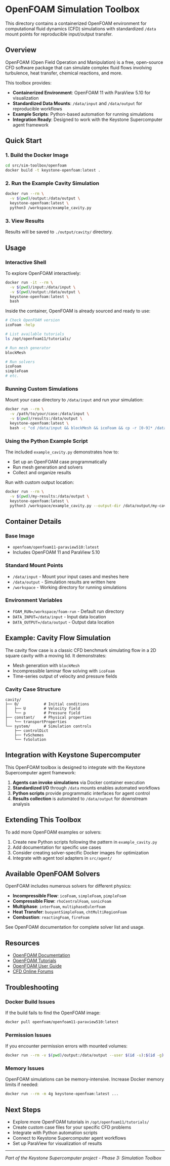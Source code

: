 # OpenFOAM Simulation Toolbox

This directory contains a containerized OpenFOAM environment for computational fluid dynamics (CFD) simulations with standardized `/data` mount points for reproducible input/output transfer.

## Overview

OpenFOAM (Open Field Operation and Manipulation) is a free, open-source CFD software package that can simulate complex fluid flows involving turbulence, heat transfer, chemical reactions, and more.

This toolbox provides:
- **Containerized Environment**: OpenFOAM 11 with ParaView 5.10 for visualization
- **Standardized Data Mounts**: `/data/input` and `/data/output` for reproducible workflows
- **Example Scripts**: Python-based automation for running simulations
- **Integration Ready**: Designed to work with the Keystone Supercomputer agent framework

## Quick Start

### 1. Build the Docker Image

```bash
cd src/sim-toolbox/openfoam
docker build -t keystone-openfoam:latest .
```

### 2. Run the Example Cavity Simulation

```bash
docker run --rm \
  -v $(pwd)/output:/data/output \
  keystone-openfoam:latest \
  python3 /workspace/example_cavity.py
```

### 3. View Results

Results will be saved to `./output/cavity/` directory.

## Usage

### Interactive Shell

To explore OpenFOAM interactively:

```bash
docker run -it --rm \
  -v $(pwd)/input:/data/input \
  -v $(pwd)/output:/data/output \
  keystone-openfoam:latest \
  bash
```

Inside the container, OpenFOAM is already sourced and ready to use:

```bash
# Check OpenFOAM version
icoFoam -help

# List available tutorials
ls /opt/openfoam11/tutorials/

# Run mesh generator
blockMesh

# Run solvers
icoFoam
simpleFoam
# etc.
```

### Running Custom Simulations

Mount your case directory to `/data/input` and run your simulation:

```bash
docker run --rm \
  -v /path/to/your/case:/data/input \
  -v $(pwd)/results:/data/output \
  keystone-openfoam:latest \
  bash -c "cd /data/input && blockMesh && icoFoam && cp -r [0-9]* /data/output/"
```

### Using the Python Example Script

The included `example_cavity.py` demonstrates how to:
- Set up an OpenFOAM case programmatically
- Run mesh generation and solvers
- Collect and organize results

Run with custom output location:

```bash
docker run --rm \
  -v $(pwd)/my-results:/data/output \
  keystone-openfoam:latest \
  python3 /workspace/example_cavity.py --output-dir /data/output/my-cavity
```

## Container Details

### Base Image
- `openfoam/openfoam11-paraview510:latest`
- Includes OpenFOAM 11 and ParaView 5.10

### Standard Mount Points
- `/data/input` - Mount your input cases and meshes here
- `/data/output` - Simulation results are written here
- `/workspace` - Working directory for running simulations

### Environment Variables
- `FOAM_RUN=/workspace/foam-run` - Default run directory
- `DATA_INPUT=/data/input` - Input data location
- `DATA_OUTPUT=/data/output` - Output data location

## Example: Cavity Flow Simulation

The cavity flow case is a classic CFD benchmark simulating flow in a 2D square cavity with a moving lid. It demonstrates:
- Mesh generation with `blockMesh`
- Incompressible laminar flow solving with `icoFoam`
- Time-series output of velocity and pressure fields

### Cavity Case Structure

```
cavity/
├── 0/           # Initial conditions
│   ├── U        # Velocity field
│   └── p        # Pressure field
├── constant/    # Physical properties
│   └── transportProperties
└── system/      # Simulation controls
    ├── controlDict
    ├── fvSchemes
    └── fvSolution
```

## Integration with Keystone Supercomputer

This OpenFOAM toolbox is designed to integrate with the Keystone Supercomputer agent framework:

1. **Agents can invoke simulations** via Docker container execution
2. **Standardized I/O** through `/data` mounts enables automated workflows
3. **Python scripts** provide programmatic interfaces for agent control
4. **Results collection** is automated to `/data/output` for downstream analysis

## Extending This Toolbox

To add more OpenFOAM examples or solvers:

1. Create new Python scripts following the pattern in `example_cavity.py`
2. Add documentation for specific use cases
3. Consider creating solver-specific Docker images for optimization
4. Integrate with agent tool adapters in `src/agent/`

## Available OpenFOAM Solvers

OpenFOAM includes numerous solvers for different physics:

- **Incompressible Flow**: `icoFoam`, `simpleFoam`, `pimpleFoam`
- **Compressible Flow**: `rhoCentralFoam`, `sonicFoam`
- **Multiphase**: `interFoam`, `multiphaseEulerFoam`
- **Heat Transfer**: `buoyantSimpleFoam`, `chtMultiRegionFoam`
- **Combustion**: `reactingFoam`, `fireFoam`

See OpenFOAM documentation for complete solver list and usage.

## Resources

- [OpenFOAM Documentation](https://www.openfoam.com/documentation)
- [OpenFOAM Tutorials](https://www.openfoam.com/documentation/tutorial-guide)
- [OpenFOAM User Guide](https://www.openfoam.com/documentation/user-guide)
- [CFD Online Forums](https://www.cfd-online.com/Forums/openfoam/)

## Troubleshooting

### Docker Build Issues

If the build fails to find the OpenFOAM image:
```bash
docker pull openfoam/openfoam11-paraview510:latest
```

### Permission Issues

If you encounter permission errors with mounted volumes:
```bash
docker run --rm -v $(pwd)/output:/data/output --user $(id -u):$(id -g) keystone-openfoam:latest ...
```

### Memory Issues

OpenFOAM simulations can be memory-intensive. Increase Docker memory limits if needed:
```bash
docker run --rm -m 4g keystone-openfoam:latest ...
```

## Next Steps

- Explore more OpenFOAM tutorials in `/opt/openfoam11/tutorials/`
- Create custom case files for your specific CFD problems
- Integrate with Python automation scripts
- Connect to Keystone Supercomputer agent workflows
- Set up ParaView for visualization of results

---

*Part of the Keystone Supercomputer project - Phase 3: Simulation Toolbox*
